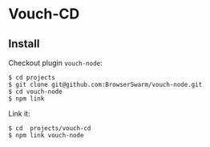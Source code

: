 # Vouch-CD

## Install

Checkout plugin `vouch-node`:

```
$ cd projects
$ git clone git@github.com:BrowserSwarm/vouch-node.git
$ cd vouch-node
$ npm link
```

Link it:

```
$ cd  projects/vouch-cd
$ npm link vouch-node
```